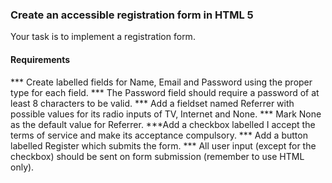 ### Create an accessible registration form in HTML 5
Your task is to implement a registration form.
#### Requirements

*** Create labelled fields for Name, Email and Password using the 
proper type for each field.
*** The Password field should require a password of at least 8 
characters to be valid.
*** Add a fieldset named Referrer with possible values for its radio 
inputs of TV, Internet and None.
*** Mark None as the default value for Referrer.
***Add a checkbox labelled I accept the terms of service and make its 
acceptance compulsory.
*** Add a button labelled Register which submits the form.
*** All user input (except for the checkbox) should be sent on form 
submission (remember to use HTML only).